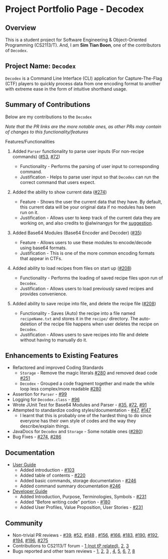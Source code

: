 # Project Portfolio Page - Decodex

## Overview
This is a student project for Software Engineering & Object-Oriented Programming (CS2113/T). And, I am **Sim Tian Boon**, one of the contributors of `Decodex`.

## Project Name: `Decodex`
`Decodex` is a Command Line Interface (CLI) application for Capture-The-Flag (CTF) players to quickly process data from one encoding format to another with extreme ease in the form of intuitive shorthand usage.

## Summary of Contributions
Below are my contributions to the `Decodex`

*Note that the PR links are the more notable ones, as other PRs may contain of changes to this functionality/features*

Features/Functionalities

1. Added `Parser` functionality to parse user inputs (For non-recipe commands) ([#53](https://github.com/AY2122S1-CS2113T-T10-3/tp/pull/53), [#72](https://github.com/AY2122S1-CS2113T-T10-3/tp/pull/72/files))
    - Functionality - Performs the parsing of user input to corresponding command.
    - Justification - Helps to parse user input so that `Decodex` can run the correct command that users expect.

2. Added the ability to show current data ([#274](https://github.com/AY2122S1-CS2113T-T10-3/tp/pull/274))
    - Feature - Shows the user the current data that they have. By default, this current data will be your original data if no modules has been run on it.
    - Justification - Allows user to keep track of the current data they are working on, and also credits to @alwinangys for the [suggestion](https://github.com/alwinangys/ped/issues/4).

3. Added Base64 Modules (Base64 Encoder and Decoder) ([#35](https://github.com/AY2122S1-CS2113T-T10-3/tp/pull/35))
    - Feature - Allows users to use these modules to encode/decode using base64 formats.
    - Justification - This is one of the more common encoding formats that appear in CTFs.

4. Added ability to load recipes from files on start up ([#208](https://github.com/AY2122S1-CS2113T-T10-3/tp/pull/208/))
    - Functionality - Performs the loading of saved recipe files upon run of `Decodex`.
    - Justification - Allows users to load previously saved recipes and provides convenience.

5. Added ability to save recipe into file, and delete the recipe file ([#208](https://github.com/AY2122S1-CS2113T-T10-3/tp/pull/208/))
    - Functionality - Saves (Auto) the recipe into a file named `recipeName.txt` and stores it in the `recipe/` directory. The auto-deletion of the recipe file happens when user deletes the recipe on `Decodex`.
    - Justification - Allows users to save recipes into file and delete without having to manually do it.

## Enhancements to Existing Features
- Refactored and improved Coding Standards
    - `Storage` - Remove the magic literals [#280](https://github.com/AY2122S1-CS2113T-T10-3/tp/pull/280) and removed dead code [#251](https://github.com/AY2122S1-CS2113T-T10-3/tp/pull/251/files)
    - `Decodex` - Grouped a code fragment together and made the while loop less complex/more readable [#280](https://github.com/AY2122S1-CS2113T-T10-3/tp/pull/280)
- Assertion for `Parser` - [#99](https://github.com/AY2122S1-CS2113T-T10-3/tp/pull/99/files)
- Logging for `Decodex.class` - [#96](https://github.com/AY2122S1-CS2113T-T10-3/tp/pull/96)
- Wrote JUnit Test for Base64 Modules and Parser - [#35](https://github.com/AY2122S1-CS2113T-T10-3/tp/pull/35), [#72](https://github.com/AY2122S1-CS2113T-T10-3/tp/pull/72/), [#91](https://github.com/AY2122S1-CS2113T-T10-3/tp/pull/91)
- Attempted to standardize coding styles/documentation - [#47](https://github.com/AY2122S1-CS2113T-T10-3/tp/pull/47), [#147](https://github.com/AY2122S1-CS2113T-T10-3/tp/pull/147)
    - I learnt that this is probably one of the hardest thing to do since everyone has their own style of codes and the way they describe/explain things.
- JavaDocs for `Decodex` and `Storage` - Some notable ones ([#280](https://github.com/AY2122S1-CS2113T-T10-3/tp/pull/280))
- Bug Fixes - [#274](https://github.com/AY2122S1-CS2113T-T10-3/tp/pull/274), [#286](https://github.com/AY2122S1-CS2113T-T10-3/tp/pull/286)

## Documentation
- [User Guide](https://ay2122s1-cs2113t-t10-3.github.io/tp/UserGuide.html)
    - Added introduction - [#103](https://github.com/AY2122S1-CS2113T-T10-3/tp/pull/103)
    - Added table of contents - [#220](https://github.com/AY2122S1-CS2113T-T10-3/tp/pull/220/files)
    - Added basic commands, storage documentation - [#246](https://github.com/AY2122S1-CS2113T-T10-3/tp/pull/246)
    - Added command summary documentation [#246](https://github.com/AY2122S1-CS2113T-T10-3/tp/pull/246)
- [Developer Guide](https://ay2122s1-cs2113t-t10-3.github.io/tp/DeveloperGuide.html)
    - Added Introduction, Purpose, Terminologies, Symbols - [#231](https://github.com/AY2122S1-CS2113T-T10-3/tp/pull/231)
    - Added "Before writing code" portion - [#180](https://github.com/AY2122S1-CS2113T-T10-3/tp/pull/180)
    - Added User Profiles, Value Proposition, User Stories - [#231](https://github.com/AY2122S1-CS2113T-T10-3/tp/pull/231)

## Community
- Non-trivial PR reviews - [#39](https://github.com/AY2122S1-CS2113T-T10-3/tp/pull/39), [#52](https://github.com/AY2122S1-CS2113T-T10-3/tp/pull/52), [#148](https://github.com/AY2122S1-CS2113T-T10-3/tp/pull/148) , [#156](https://github.com/AY2122S1-CS2113T-T10-3/tp/pull/156), [#166](https://github.com/AY2122S1-CS2113T-T10-3/tp/pull/166), [#183](https://github.com/AY2122S1-CS2113T-T10-3/tp/pull/183), [#190](https://github.com/AY2122S1-CS2113T-T10-3/tp/pull/190), [#192](https://github.com/AY2122S1-CS2113T-T10-3/tp/pull/192), [#194](https://github.com/AY2122S1-CS2113T-T10-3/tp/pull/194), [#196](https://github.com/AY2122S1-CS2113T-T10-3/tp/pull/196), [#275](https://github.com/AY2122S1-CS2113T-T10-3/tp/pull/275)
- Contributions to CS2113/T forum - [1 (not tP related)](https://github.com/nus-cs2113-AY2122S1/forum/issues/12), [2](https://github.com/nus-cs2113-AY2122S1/forum/issues/101), [3](https://github.com/nus-cs2113-AY2122S1/forum/issues/110)
- Bugs reported and other team reviews - [1](https://github.com/nus-cs2113-AY2122S1/tp/pull/32), [2](https://github.com/AY2122S1-CS2113T-T09-2/tp/issues/219), [3](https://github.com/AY2122S1-CS2113T-T09-2/tp/issues/210)
  , [4](https://github.com/AY2122S1-CS2113T-T09-2/tp/issues/212), [5](https://github.com/AY2122S1-CS2113T-T09-2/tp/issues/198), [6](https://github.com/AY2122S1-CS2113T-T09-2/tp/issues/195), [7](https://github.com/AY2122S1-CS2113T-T09-2/tp/issues/179), [8](https://github.com/AY2122S1-CS2113T-T09-2/tp/issues/184)
